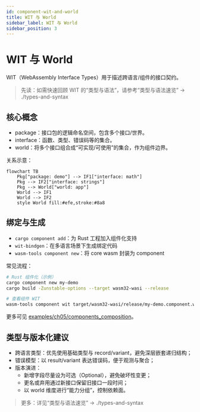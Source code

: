 ```yaml
---
id: component-wit-and-world
title: WIT 与 World
sidebar_label: WIT 与 World
sidebar_position: 3
---
```


# WIT 与 World

WIT（WebAssembly Interface Types）用于描述跨语言/组件的接口契约。

> 先读：如需快速回顾 WIT 的“类型与语法”，请参考“类型与语法速览” → ./types-and-syntax

## 核心概念

- package：接口包的逻辑命名空间，包含多个接口/世界。
- interface：函数、类型、错误码等的集合。
- world：将多个接口组合成“可实现/可使用”的集合，作为组件边界。

关系示意：

```mermaid
flowchart TB
	Pkg["package: demo"] --> IF1["interface: math"]
	Pkg --> IF2["interface: strings"]
	Pkg --> World["world: app"]
	World --> IF1
	World --> IF2
	style World fill:#efe,stroke:#8a8
```

## 绑定与生成

- `cargo component add`：为 Rust 工程加入组件化支持
- `wit-bindgen`：在多语言场景下生成绑定代码
- `wasm-tools component new`：将 core wasm 封装为 component

常见流程：

```bash
# Rust 组件化（示例）
cargo component new my-demo
cargo build -Zunstable-options --target wasm32-wasi --release

# 查看组件 WIT
wasm-tools component wit target/wasm32-wasi/release/my-demo.component.wasm
```

更多可见 [examples/ch05/components_composition](https://github.com/Thneoly/beyond-wasm/tree/main/examples/ch05/components_composition)。

## 类型与版本化建议

- 跨语言类型：优先使用基础类型与 record/variant，避免深层嵌套递归结构；
- 错误模型：以 result/variant 表达错误码，便于观测与聚合；
- 版本演进：
	- 新增字段尽量设为可选（Optional），避免破坏性变更；
	- 更名或弃用通过新接口保留旧接口一段时间；
	- 以 world 维度进行“能力分组”，控制依赖面。

> 更多：详见“类型与语法速览” → ./types-and-syntax
